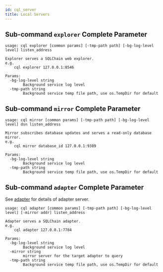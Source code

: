 ```yaml
---
id: cql_server
title: Local Servers
---
```


## Sub-command `explorer` Complete Parameter

    usage: cql explorer [common params] [-tmp-path path] [-bg-log-level level] listen_address

    Explorer serves a SQLChain web explorer.
    e.g.
        cql explorer 127.0.0.1:8546

    Params:
      -bg-log-level string
            Background service log level
      -tmp-path string
            Background service temp file path, use os.TempDir for default

## Sub-command `mirror` Complete Parameter

    usage: cql mirror [common params] [-tmp-path path] [-bg-log-level level] dsn listen_address

    Mirror subscribes database updates and serves a read-only database mirror.
    e.g.
        cql mirror database_id 127.0.0.1:9389

    Params:
      -bg-log-level string
            Background service log level
      -tmp-path string
            Background service temp file path, use os.TempDir for default

## Sub-command `adapter` Complete Parameter

See [adapter](adapter) for details of adapter server.

    usage: cql adapter [common params] [-tmp-path path] [-bg-log-level level] [-mirror addr] listen_address

    Adapter serves a SQLChain adapter.
    e.g.
        cql adapter 127.0.0.1:7784

    Params:
      -bg-log-level string
            Background service log level
      -mirror string
            mirror server for the target adapter to query
      -tmp-path string
            Background service temp file path, use os.TempDir for default
